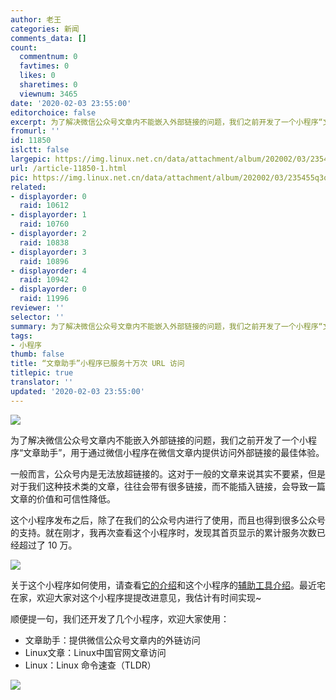 ```yaml
---
author: 老王
categories: 新闻
comments_data: []
count:
  commentnum: 0
  favtimes: 0
  likes: 0
  sharetimes: 0
  viewnum: 3465
date: '2020-02-03 23:55:00'
editorchoice: false
excerpt: 为了解决微信公众号文章内不能嵌入外部链接的问题，我们之前开发了一个小程序“文章助手”，用于通过微信小程序在微信文章内提供访问外部链接的最佳体验。
fromurl: ''
id: 11850
islctt: false
largepic: https://img.linux.net.cn/data/attachment/album/202002/03/235455q3qo8jr08ry3ercr.jpg
url: /article-11850-1.html
pic: https://img.linux.net.cn/data/attachment/album/202002/03/235455q3qo8jr08ry3ercr.jpg.thumb.jpg
related:
- displayorder: 0
  raid: 10612
- displayorder: 1
  raid: 10760
- displayorder: 2
  raid: 10838
- displayorder: 3
  raid: 10896
- displayorder: 4
  raid: 10942
- displayorder: 0
  raid: 11996
reviewer: ''
selector: ''
summary: 为了解决微信公众号文章内不能嵌入外部链接的问题，我们之前开发了一个小程序“文章助手”，用于通过微信小程序在微信文章内提供访问外部链接的最佳体验。
tags:
- 小程序
thumb: false
title: “文章助手”小程序已服务十万次 URL 访问
titlepic: true
translator: ''
updated: '2020-02-03 23:55:00'
---
```


![](/data/attachment/album/202002/03/235455q3qo8jr08ry3ercr.jpg)


为了解决微信公众号文章内不能嵌入外部链接的问题，我们之前开发了一个小程序“文章助手”，用于通过微信小程序在微信文章内提供访问外部链接的最佳体验。


一般而言，公众号内是无法放超链接的。这对于一般的文章来说其实不要紧，但是对于我们这种技术类的文章，往往会带有很多链接，而不能插入链接，会导致一篇文章的价值和可信性降低。


这个小程序发布之后，除了在我们的公众号内进行了使用，而且也得到很多公众号的支持。就在刚才，我再次查看这个小程序时，发现其首页显示的累计服务次数已经超过了 10 万。


![](/data/attachment/album/202002/04/092923ypptes4pcjzgzpo5.jpg)


关于这个小程序如何使用，请查看[它的介绍](/article-10838-1.html)和这个小程序的[辅助工具介绍](/article-10896-1.html)。最近宅在家，欢迎大家对这个小程序提提改进意见，我估计有时间实现~


顺便提一句，我们还开发了几个小程序，欢迎大家使用：


* 文章助手：提供微信公众号文章内的外链访问
* Linux文章：Linux中国官网文章访问
* Linux：Linux 命令速查（TLDR）


![](/data/attachment/album/202002/04/092934z00i8p2moo7e0iv8.jpg)